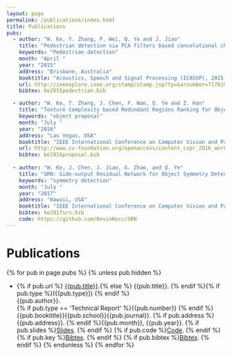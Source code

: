 ```yaml
---
layout: page
permalink: /publications/index.html
title: Publications
pubs:
  - author: "W. Ke, Y. Zhang, P. Wei, Q. Ye and J. Jiao"
    title: "Pedestrian detection via PCA filters based convolutional channel features"
    keywords: "Pedestrian detection"
    month: "April "
    year: "2015"
    address: "Brisbane, Australia"
    booktitle: "Acoustics, Speech and Signal Processing (ICASSP), 2015 IEEE International Conference on"
    url: http://ieeexplore.ieee.org/stamp/stamp.jsp?tp=&arnumber=7178199
    bibtex: ke2015pedestrian.bib

  - author: "W. Ke, T. Zhang, J. Chen, F. Wan, Q. Ye and Z. Han"
    title: "Texture Complexity based Redundant Regions Ranking for Object Proposal"
    keywords: "object proposal"
    month: "July "
    year: "2016"
    address: "Las Vegas, USA"
    booktitle: "IEEE International Conference on Computer Vision and Pattern Recognition Workshop (CVPRW)"
    url: http://www.cv-foundation.org/openaccess/content_cvpr_2016_workshops/w24/papers/Ke_Texture_Complexity_Based_CVPR_2016_paper.pdf
    bibtex: ke2016proposal.bib
    
  - author: "W. Ke, J. Chen, J. Jiao, G. Zhao, and Q. Ye"
    title: "SRN: Side-output Residual Network for Object Symmetry Detection in the Wild (accepted)"
    keywords: "symmetry detection"
    month: "July "
    year: "2017"
    address: "Hawaii, USA"
    booktitle: "IEEE International Conference on Computer Vision and Pattern Recognition"
    bibtex: ke2017srn.bib
    code: https://github.com/KevinKecc/SRN
---
```


# Publications

{% for pub in page.pubs %}
{% unless pub.hidden %}
  - {% if pub.url %} [{{pub.title}}]({{pub.url}}).{% else %} {{pub.title}}.
    {% endif %}{% if pub.type %}({{pub.type}})
    {% endif %}<br>
    {{pub.author}}.<br>
    {% if pub.type == 'Technical Report' %}{{pub.number}}
    {% endif %}{{pub.booktitle}}{{pub.school}}{{pub.journal}}. {% if pub.address %}{{pub.address}}.
    {% endif %}{{pub.month}}, {{pub.year}}. {% if pub.slides %}[Slides]({{pub.slides}}).
    {% endif %} {% if pub.code %}[Code]({{pub.code}}).
    {% endif %} {% if pub.key %}[Bibtex](http://groups.csail.mit.edu/commit/bibtex.cgi?key={{pub.key}}).
    {% endif %} {% if pub.bibtex %}[Bibtex]({{pub.bibtex}}).
    {% endif %}
{% endunless %}
{% endfor %}



